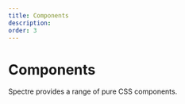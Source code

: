 ```yaml
---
title: Components
description: 
order: 3
---
```


# Components

Spectre provides a range of pure CSS components.

<div class="vp-raw docs-demo columns">
  <Card title="Accordions"
        desc="Used to toggle sections of content"
        path="accordions.html" />
  <Card title="Avatars"
        desc="User profile pictures"
        path="avatars.html" />
  <Card title="Badges"
        desc="Used as unread number indicators"
        path="badges.html" />
  <Card title="Bars"
        desc="Progress of a task or the value within the known range"
        path="bars.html" />
  <Card title="Breadcrumbs"
        desc="Navigational hierarchies to indicate current location"
        path="breadcrumbs.html" />
  <Card title="Cards"
        desc="Flexible content containers"
        path="cards.html" />
  <Card title="Chips"
        desc="Complex entities in small blocks"
        path="chips.html" />
  <Card title="Empty states"
        desc="Navigational hierarchies to indicate current location"
        path="empty.html" />
  <Card title="Menu"
        desc="Vertical list of links or buttons for actions and navigation"
        path="menu.html" />
  <Card title="Modals"
        desc="Flexible dialog prompts"
        path="modals.html" />
  <Card title="Nav"
        desc="Vertical list of links"
        path="nav.html" />
  <Card title="Pagination"
        desc="Pagination enables easily navigating paged content"
        path="pagination.html" />
  <Card title="Panels"
        desc="Flexible view container with auto-expand content section"
        path="panels.html" />
  <Card title="Popovers"
        desc="Small overlay content containers"
        path="popovers.html" />
  <Card title="Steps"
        desc="Progress indicators of a sequence of task steps"
        path="steps.html" />
  <Card title="Tabs"
        desc="Switch between different views"
        path="tabs.html" />
  <Card title="Tiles"
        desc="Repeatable or embeddable information blocks"
        path="tiles.html" />
  <Card title="Toasts"
        desc="Progress indicators of a sequence of task steps"
        path="toasts.html" />
  <Card title="Tooltips"
        desc="Context information labels that appear on hover and focus"
        path="tooltips.html" />
</div>
